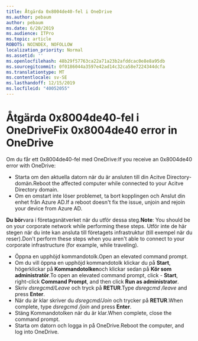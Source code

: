 ```yaml
---
title: Åtgärda 0x8004de40-fel i OneDrive
ms.author: pebaum
author: pebaum
ms.date: 6/20/2019
ms.audience: ITPro
ms.topic: article
ROBOTS: NOINDEX, NOFOLLOW
localization_priority: Normal
ms.assetid: ''
ms.openlocfilehash: 48b29f57763ca22a71a23b2afddcac0e8e8a95db
ms.sourcegitcommit: 0f0186044a3597e42ad14c32ca58e7224344dcfa
ms.translationtype: MT
ms.contentlocale: sv-SE
ms.lasthandoff: 12/15/2019
ms.locfileid: "40052055"
---
```

# <a name="fix-0x8004de40-error-in-onedrive"></a><span data-ttu-id="d9586-102">Åtgärda 0x8004de40-fel i OneDrive</span><span class="sxs-lookup"><span data-stu-id="d9586-102">Fix 0x8004de40 error in OneDrive</span></span>

<span data-ttu-id="d9586-103">Om du får ett 0x8004de40-fel med OneDrive:</span><span class="sxs-lookup"><span data-stu-id="d9586-103">If you receive an 0x8004de40 error with OneDrive:</span></span>

- <span data-ttu-id="d9586-104">Starta om den aktuella datorn när du är ansluten till din Acitve Directory-domän.</span><span class="sxs-lookup"><span data-stu-id="d9586-104">Reboot the affected computer while connected to your Acitve Directory domain.</span></span>
- <span data-ttu-id="d9586-105">Om en omstart inte löser problemet, ta bort kopplingen och Anslut din enhet från Azure AD.</span><span class="sxs-lookup"><span data-stu-id="d9586-105">If a reboot doesn't fix the issue, unjoin and rejoin your device from Azure AD.</span></span> 

<span data-ttu-id="d9586-106">**Du bör**vara i företagsnätverket när du utför dessa steg.</span><span class="sxs-lookup"><span data-stu-id="d9586-106">**Note**: You should be on your corporate network while performing these steps.</span></span> <span data-ttu-id="d9586-107">Utför inte de här stegen när du inte kan ansluta till företagets infrastruktur (till exempel när du reser).</span><span class="sxs-lookup"><span data-stu-id="d9586-107">Don't perform these steps when you aren't able to connect to your corporate infrastructure (for example, while traveling).</span></span> 

- <span data-ttu-id="d9586-108">Öppna en upphöjd kommandotolk.</span><span class="sxs-lookup"><span data-stu-id="d9586-108">Open an elevated command prompt.</span></span> 
- <span data-ttu-id="d9586-109">Om du vill öppna en upphöjd kommandotolk klickar du på **Start**, högerklickar på **Kommandotolken**och klickar sedan på **Kör som administratör**.</span><span class="sxs-lookup"><span data-stu-id="d9586-109">To open an elevated command prompt, click - **Start**, right-click **Command Prompt**, and then click **Run as administrator**.</span></span>
- <span data-ttu-id="d9586-110">Skriv *dsregcmd/Leave* och tryck på **RETUR**.</span><span class="sxs-lookup"><span data-stu-id="d9586-110">Type *dsregcmd /leave* and press **Enter**.</span></span>
- <span data-ttu-id="d9586-111">När du är klar skriver du *dsregcmd/Join* och trycker på **RETUR**.</span><span class="sxs-lookup"><span data-stu-id="d9586-111">When complete, type *dsregcmd /join* and press **Enter**.</span></span>
- <span data-ttu-id="d9586-112">Stäng Kommandotolken när du är klar.</span><span class="sxs-lookup"><span data-stu-id="d9586-112">When complete, close the command prompt.</span></span>
- <span data-ttu-id="d9586-113">Starta om datorn och logga in på OneDrive.</span><span class="sxs-lookup"><span data-stu-id="d9586-113">Reboot the computer, and log into OneDrive.</span></span>